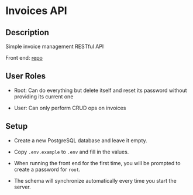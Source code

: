 # Invoices API

## Description

Simple invoice management RESTful API

Front end: [repo](https://github.com/agent-indigo/invoices-web)

## User Roles

- Root: Can do everything but delete itself and reset its password without providing its current one

- User: Can only perform CRUD ops on invoices

## Setup

- Create a new PostgreSQL database and leave it empty.

- Copy `.env.example` to `.env` and fill in the values.

- When running the front end for the first time, you will be prompted to create a password for `root`.

- The schema will synchronize automatically every time you start the server.
